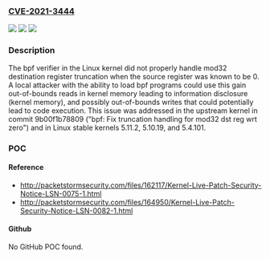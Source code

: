 ### [CVE-2021-3444](https://cve.mitre.org/cgi-bin/cvename.cgi?name=CVE-2021-3444)
![](https://img.shields.io/static/v1?label=Product&message=kernel&color=blue)
![](https://img.shields.io/static/v1?label=Version&message=trunk%3C%205.12-rc1%20&color=brighgreen)
![](https://img.shields.io/static/v1?label=Vulnerability&message=CWE-681%3A%20Incorrect%20Conversion%20between%20Numeric%20Types&color=brighgreen)

### Description

The bpf verifier in the Linux kernel did not properly handle mod32 destination register truncation when the source register was known to be 0. A local attacker with the ability to load bpf programs could use this gain out-of-bounds reads in kernel memory leading to information disclosure (kernel memory), and possibly out-of-bounds writes that could potentially lead to code execution. This issue was addressed in the upstream kernel in commit 9b00f1b78809 ("bpf: Fix truncation handling for mod32 dst reg wrt zero") and in Linux stable kernels 5.11.2, 5.10.19, and 5.4.101.

### POC

#### Reference
- http://packetstormsecurity.com/files/162117/Kernel-Live-Patch-Security-Notice-LSN-0075-1.html
- http://packetstormsecurity.com/files/164950/Kernel-Live-Patch-Security-Notice-LSN-0082-1.html

#### Github
No GitHub POC found.

